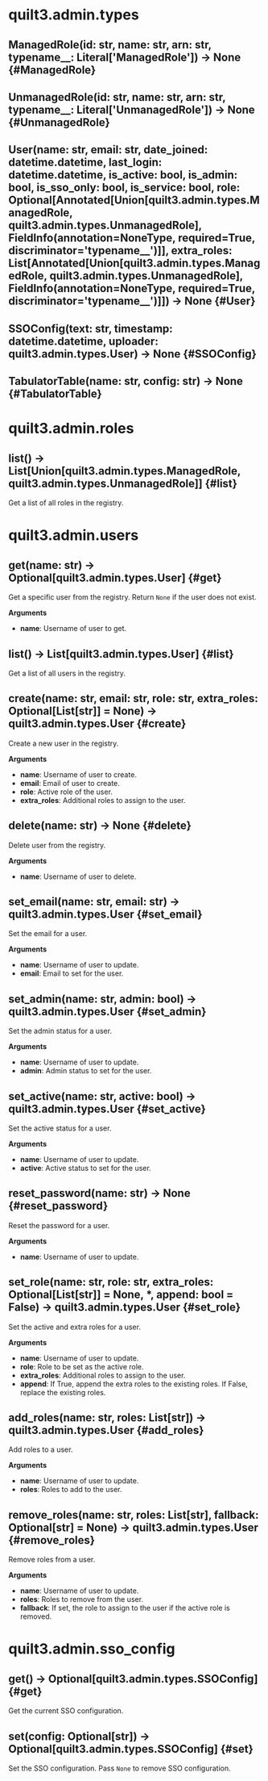 
# quilt3.admin.types


## ManagedRole(id: str, name: str, arn: str, typename\_\_: Literal['ManagedRole']) -> None  {#ManagedRole}


## UnmanagedRole(id: str, name: str, arn: str, typename\_\_: Literal['UnmanagedRole']) -> None  {#UnmanagedRole}


## User(name: str, email: str, date\_joined: datetime.datetime, last\_login: datetime.datetime, is\_active: bool, is\_admin: bool, is\_sso\_only: bool, is\_service: bool, role: Optional[Annotated[Union[quilt3.admin.types.ManagedRole, quilt3.admin.types.UnmanagedRole], FieldInfo(annotation=NoneType, required=True, discriminator='typename\_\_')]], extra\_roles: List[Annotated[Union[quilt3.admin.types.ManagedRole, quilt3.admin.types.UnmanagedRole], FieldInfo(annotation=NoneType, required=True, discriminator='typename\_\_')]]) -> None  {#User}


## SSOConfig(text: str, timestamp: datetime.datetime, uploader: quilt3.admin.types.User) -> None  {#SSOConfig}


## TabulatorTable(name: str, config: str) -> None  {#TabulatorTable}


# quilt3.admin.roles


## list() -> List[Union[quilt3.admin.types.ManagedRole, quilt3.admin.types.UnmanagedRole]]  {#list}

Get a list of all roles in the registry.


# quilt3.admin.users


## get(name: str) -> Optional[quilt3.admin.types.User]  {#get}

Get a specific user from the registry. Return `None` if the user does not exist.

__Arguments__

* __name__:  Username of user to get.


## list() -> List[quilt3.admin.types.User]  {#list}

Get a list of all users in the registry.


## create(name: str, email: str, role: str, extra\_roles: Optional[List[str]] = None) -> quilt3.admin.types.User  {#create}

Create a new user in the registry.

__Arguments__

* __name__:  Username of user to create.
* __email__:  Email of user to create.
* __role__:  Active role of the user.
* __extra_roles__:  Additional roles to assign to the user.


## delete(name: str) -> None  {#delete}

Delete user from the registry.

__Arguments__

* __name__:  Username of user to delete.


## set\_email(name: str, email: str) -> quilt3.admin.types.User  {#set\_email}

Set the email for a user.

__Arguments__

* __name__:  Username of user to update.
* __email__:  Email to set for the user.


## set\_admin(name: str, admin: bool) -> quilt3.admin.types.User  {#set\_admin}

Set the admin status for a user.

__Arguments__

* __name__:  Username of user to update.
* __admin__:  Admin status to set for the user.


## set\_active(name: str, active: bool) -> quilt3.admin.types.User  {#set\_active}

Set the active status for a user.

__Arguments__

* __name__:  Username of user to update.
* __active__:  Active status to set for the user.


## reset\_password(name: str) -> None  {#reset\_password}

Reset the password for a user.

__Arguments__

* __name__:  Username of user to update.


## set\_role(name: str, role: str, extra\_roles: Optional[List[str]] = None, \*, append: bool = False) -> quilt3.admin.types.User  {#set\_role}

Set the active and extra roles for a user.

__Arguments__

* __name__:  Username of user to update.
* __role__:  Role to be set as the active role.
* __extra_roles__:  Additional roles to assign to the user.
* __append__:  If True, append the extra roles to the existing roles. If False, replace the existing roles.


## add\_roles(name: str, roles: List[str]) -> quilt3.admin.types.User  {#add\_roles}

Add roles to a user.

__Arguments__

* __name__:  Username of user to update.
* __roles__:  Roles to add to the user.


## remove\_roles(name: str, roles: List[str], fallback: Optional[str] = None) -> quilt3.admin.types.User  {#remove\_roles}

Remove roles from a user.

__Arguments__

* __name__:  Username of user to update.
* __roles__:  Roles to remove from the user.
* __fallback__:  If set, the role to assign to the user if the active role is removed.


# quilt3.admin.sso_config


## get() -> Optional[quilt3.admin.types.SSOConfig]  {#get}

Get the current SSO configuration.


## set(config: Optional[str]) -> Optional[quilt3.admin.types.SSOConfig]  {#set}

Set the SSO configuration. Pass `None` to remove SSO configuration.

